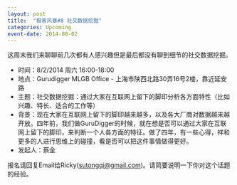 ```yaml
---
layout: post
title:  "极客风暴#8 社交数据挖掘"
categories: Upcoming
event-date: 2014-08-02
---
```


这周末我们来聊聊前几次都有人感兴趣但是最后都没有聊到细节的社交数据挖掘。

- 时间：8/2/2014 周六 16:00-18:00
- 地点：Gurudigger MLGB Office - 上海市陕西北路30弄16号2楼，靠近延安路
- 主题：社交数据挖掘：通过大家在互联网上留下的脚印分析各方面特性（比如兴趣、特长、适合的工作等）
- 背景：现在大家在互联网上留下的脚印越来越多，以及各大厂商对数据越来越开放。四年前，我们做GuruDigger的时候，就在想是否可以通过大家在互联网上留下的脚印，来判断一个人各方面的特征。做了四年，有一些心得，祥和更多的人进行思维上的碰撞，看是否可以把这件事情做得更好。
- 发起人：蔡金

报名请回复Email给Ricky(sutongqi@gmail.com)。请简要说明一下你对这个话题的经验。